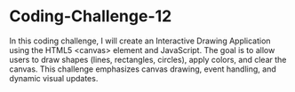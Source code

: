 # Coding-Challenge-12
In this coding challenge, I will create an Interactive Drawing Application using the HTML5 &lt;canvas> element and JavaScript. The goal is to allow users to draw shapes (lines, rectangles, circles), apply colors, and clear the canvas. This challenge emphasizes canvas drawing, event handling, and dynamic visual updates.
